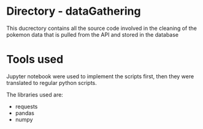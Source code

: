 # Directory - dataGathering
This ducrectory contains all the source code involved in the cleaning of the pokemon data that is pulled from the API and stored in the database

# Tools used
Jupyter notebook were used to implement the scripts first, then they were translated to regular python scripts.

The libraries used are:
- requests
- pandas
- numpy
